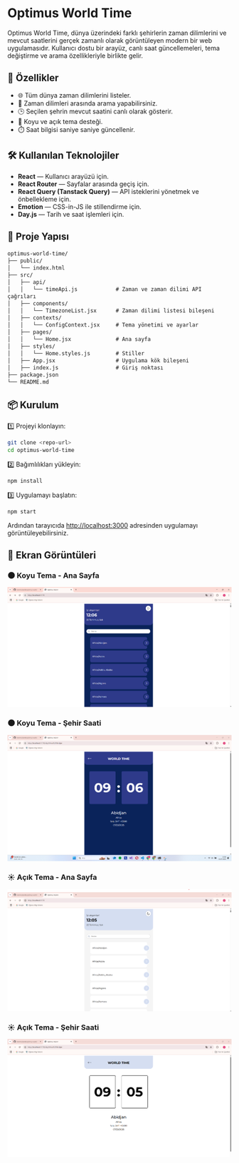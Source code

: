# Optimus World Time

Optimus World Time, dünya üzerindeki farklı şehirlerin zaman dilimlerini ve mevcut saatlerini gerçek zamanlı olarak görüntüleyen modern bir web uygulamasıdır. Kullanıcı dostu bir arayüz, canlı saat güncellemeleri, tema değiştirme ve arama özellikleriyle birlikte gelir.

## 🚀 Özellikler

- 🌐 Tüm dünya zaman dilimlerini listeler.
- 🔎 Zaman dilimleri arasında arama yapabilirsiniz.
- 🕒 Seçilen şehrin mevcut saatini canlı olarak gösterir.
- 🎨 Koyu ve açık tema desteği.
- ⏱️ Saat bilgisi saniye saniye güncellenir.

## 🛠️ Kullanılan Teknolojiler

- **React** — Kullanıcı arayüzü için.
- **React Router** — Sayfalar arasında geçiş için.
- **React Query (Tanstack Query)** — API isteklerini yönetmek ve önbellekleme için.
- **Emotion** — CSS-in-JS ile stillendirme için.
- **Day.js** — Tarih ve saat işlemleri için.

## 📂 Proje Yapısı

```
optimus-world-time/
├── public/
│   └── index.html
├── src/
│   ├── api/
│   │   └── timeApi.js            # Zaman ve zaman dilimi API çağrıları
│   ├── components/
│   │   └── TimezoneList.jsx      # Zaman dilimi listesi bileşeni
│   ├── contexts/
│   │   └── ConfigContext.jsx     # Tema yönetimi ve ayarlar
│   ├── pages/
│   │   └── Home.jsx              # Ana sayfa
│   ├── styles/
│   │   └── Home.styles.js        # Stiller
│   ├── App.jsx                   # Uygulama kök bileşeni
│   ├── index.js                  # Giriş noktası
├── package.json
└── README.md
```

## 📦 Kurulum

1️⃣ Projeyi klonlayın:

```bash
git clone <repo-url>
cd optimus-world-time
```

2️⃣ Bağımlılıkları yükleyin:

```bash
npm install
```

3️⃣ Uygulamayı başlatın:

```bash
npm start
```

Ardından tarayıcıda [http://localhost:3000](http://localhost:3000) adresinden uygulamayı görüntüleyebilirsiniz.

## 📸 Ekran Görüntüleri

### 🌑 Koyu Tema - Ana Sayfa
![Dark Screen 1](Dark_Screen_1.png)


### 🌑 Koyu Tema - Şehir Saati

![Dark Screen 2](Dark_Screen_2.png)


### ☀️ Açık Tema - Ana Sayfa
![Light Screen 1](Light_Screen_1.png)



### ☀️ Açık Tema - Şehir Saati

![Light Screen 2](Light_Screen_2.png)



